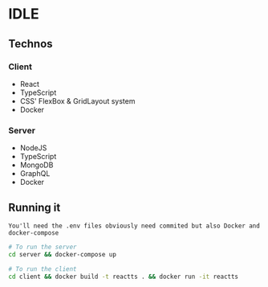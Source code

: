 # IDLE

## Technos

### Client

- React
- TypeScript
- CSS' FlexBox & GridLayout system
- Docker

### Server

- NodeJS
- TypeScript
- MongoDB
- GraphQL
- Docker

## Running it

`You'll need the .env files obviously need commited but also Docker and docker-compose`

```sh
# To run the server
cd server && docker-compose up

# To run the client
cd client && docker build -t reactts . && docker run -it reactts
```
